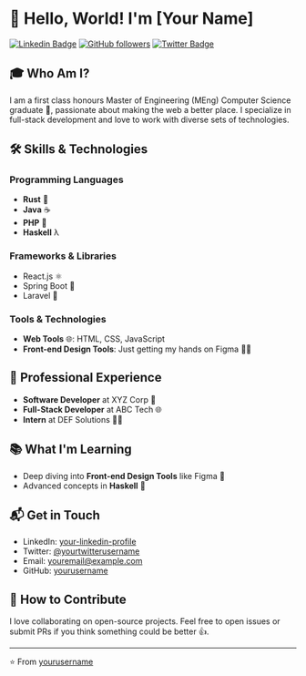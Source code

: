 # 👋 Hello, World! I'm [Your Name]

[![Linkedin Badge](https://img.shields.io/badge/-yourlinkedinusername-blue?style=flat-square&logo=Linkedin&logoColor=white&link=https://www.linkedin.com/in/yourlinkedinusername/)](https://www.linkedin.com/in/yourlinkedinusername/) [![GitHub followers](https://img.shields.io/github/followers/yourusername?label=Follow&style=social)](https://github.com/yourusername/?tab=follow) [![Twitter Badge](https://img.shields.io/badge/-yourtwitterusername-1da1f2?style=flat-square&logo=twitter&logoColor=white&link=https://twitter.com/yourtwitterusername)](https://twitter.com/yourtwitterusername)

## 🎓 Who Am I?

I am a first class honours Master of Engineering (MEng) Computer Science graduate 🎉, passionate about making the web a better place. I specialize in full-stack development and love to work with diverse sets of technologies.

## 🛠️ Skills & Technologies

### Programming Languages
- **Rust** 🦀
- **Java** ☕
- **PHP** 🐘
- **Haskell** λ

### Frameworks & Libraries
- React.js ⚛️
- Spring Boot 🌱
- Laravel 🌟

### Tools & Technologies
- **Web Tools** 🌐: HTML, CSS, JavaScript
- **Front-end Design Tools**: Just getting my hands on Figma 👨‍🎨

## 💼 Professional Experience

- **Software Developer** at XYZ Corp 🏢
- **Full-Stack Developer** at ABC Tech 🌐
- **Intern** at DEF Solutions 👨‍💻

## 📚 What I'm Learning

- Deep diving into **Front-end Design Tools** like Figma 🎨
- Advanced concepts in **Haskell** 📖

## 📬 Get in Touch

- LinkedIn: [your-linkedin-profile](https://www.linkedin.com/in/yourlinkedinusername/)
- Twitter: [@yourtwitterusername](https://twitter.com/yourtwitterusername)
- Email: [youremail@example.com](mailto:youremail@example.com)
- GitHub: [yourusername](https://github.com/yourusername)

## 🤝 How to Contribute

I love collaborating on open-source projects. Feel free to open issues or submit PRs if you think something could be better 👍.

---
⭐️ From [yourusername](https://github.com/yourusername)
